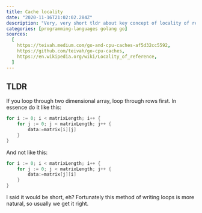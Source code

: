 ```yaml
---
title: Cache locality
date: "2020-11-16T21:02:02.284Z"
description: "Very, very short tldr about key concept of locality of reference"
categories: [programming-languages golang go]
sources:
  [
    https://teivah.medium.com/go-and-cpu-caches-af5d32cc5592,
    https://github.com/teivah/go-cpu-caches,
    https://en.wikipedia.org/wiki/Locality_of_reference,
  ]
---
```


## TLDR

If you loop through two dimensional array, loop through rows first. In essence do it like this:

```go
for i := 0; i < matrixLength; i++ {
	for j := 0; j < matrixLength; j++ {
		data:=matrix[i][j]
	}
}
```

And not like this:

```go
for i := 0; i < matrixLength; i++ {
	for j := 0; j < matrixLength; j++ {
		data:=matrix[j][i]
	}
}
```

I said it would be short, eh? Fortunately this method of writing loops is more natural, so usually we get it right.
